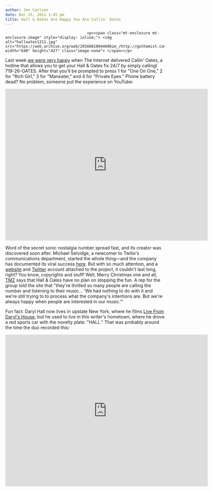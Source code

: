 ```yaml
---
author: Jen Carlson
date: Dec 25, 2011 1:45 pm
title: Hall & Oates Are Happy You Are Callin' Oates
---
```


	
										<p><span class="mt-enclosure mt-enclosure-image" style="display: inline;"> <img alt="halloates1211.jpg" src="https://web.archive.org/web/20160810044606im_/http://gothamist.com/attachments/arts_jen/halloates1211.jpg" width="640" height="427" class="image-none"> </span></p>

<p>Last week <a href="https://web.archive.org/web/20160810044606/http://twitter.com/#!/Gothamist/status/149223372981665793">we were very happy</a> when The Internet delivered Callin&apos; Oates, a hotline that allows you to get your Hall &amp; Oates fix 24/7 by simply callingl 719-26-OATES. After that you&apos;ll be prompted to press 1 for &quot;One On One,&quot; 2 for &quot;Rich Girl,&quot; 3 for &quot;Maneater,&quot; and 4 for &quot;Private Eyes.&quot; Phone battery dead? No problem, someone put the experience on YouTube: </p>

<p><iframe width="640" height="480" src="https://web.archive.org/web/20160810044606if_/http://www.youtube.com/embed/s0GC8W_mg28" frameborder="0" allowfullscreen></iframe></p>

<p>Word of the secret sonic nostalgia number spread fast, and its creator was discovered soon after. Michael Selvidge, a newcomer to Twilio&apos;s communications department, started the whole thing&#x2014;and the company has documented its viral success <a href="https://web.archive.org/web/20160810044606/http://www.twilio.com/blog/2011/12/hall-oates-on-speed-dial-viral-success-powered-by-twilio.html">here</a>. But with so much attention, and a <a href="https://web.archive.org/web/20160810044606/http://www.callinoates.com/">website</a> and <a href="https://web.archive.org/web/20160810044606/http://twitter.com/#!/CallinOates">Twitter</a> account attached to the project, it couldn&apos;t last long, right? You know, copyrights and stuff! Well, Merry Christmas one and all, <a href="https://web.archive.org/web/20160810044606/http://www.tmz.com/2011/12/25/hall-and-oates-callin-oates/#.TvczWEr_5dc">TMZ</a> says that Hall &amp; Oates have no plan on stopping the fun. A rep for the group told the site that &quot;they&apos;re thrilled so many people are calling the number and listening to their music... &apos;We had nothing to do with it and we&apos;re still trying to to process what the company&apos;s intentions are. But we&apos;re always happy when people are interested in our music.&apos;&quot;</p>

<p>Fun fact: Daryl Hall now lives in upstate New York, where he films <a href="https://web.archive.org/web/20160810044606/http://www.livefromdarylshouse.com/">Live From Daryl&apos;s House</a>, but he used to live in this writer&apos;s hometown, where he drove a red sports car with the novelty plate: &quot;HALL.&quot; That was probably around the time the duo recorded this:</p>

<p><iframe width="640" height="480" src="https://web.archive.org/web/20160810044606if_/http://www.youtube.com/embed/3_RStwfTAmE" frameborder="0" allowfullscreen></iframe></p>					
										
									
				